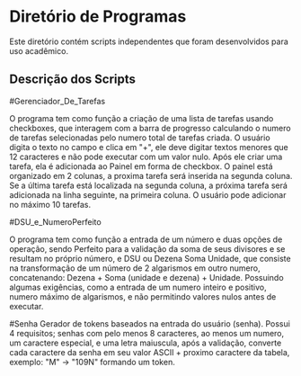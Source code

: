 # Diretório de Programas

Este diretório contém scripts independentes que foram desenvolvidos para uso acadêmico.

## Descrição dos Scripts


#Gerenciador_De_Tarefas

O programa tem como função a criação de uma lista de tarefas usando checkboxes, que interagem com a barra de progresso calculando o numero de tarefas selecionadas pelo numero total de tarefas criada.
O usuário digita o texto no campo e clica em "+", ele deve digitar textos menores que 12 caracteres e não pode executar com um valor nulo.
Após ele criar uma tarefa, ela é adicionada ao Painel em forma de checkbox. O painel está organizado em 2 colunas, a proxima tarefa será inserida na segunda coluna. 
Se a última tarefa está localizada na segunda coluna, a próxima tarefa será adicionada na linha seguinte, na primeira coluna. O usuário pode adicionar no máximo 10 tarefas.

#DSU_e_NumeroPerfeito

O programa tem como função a entrada de um número e duas opções de operação, sendo Perfeito para a validação da soma de seus divisores e se resultam no próprio número, e DSU ou Dezena Soma Unidade, que consiste na transformação de um número de 2 algarismos em outro numero, concatenando: Dezena + Soma (unidade e dezena) + Unidade.
Possuindo algumas exigências, como a entrada de um numero inteiro e positivo, numero máximo de algarismos, e não permitindo valores nulos antes de executar. 

#Senha
Gerador de tokens baseados na entrada do usuário (senha). Possui 4 requisitos; senhas com pelo menos 8 caracteres, ao menos um numero, um caractere especial, e uma letra maiuscula, após a validação, converte cada caractere da senha em seu valor ASCII + proximo caractere da tabela, exemplo: "M" -> "109N" formando um token.
